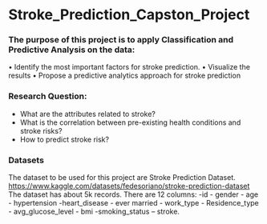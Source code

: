 # Stroke_Prediction_Capston_Project

### The purpose of this project is to apply Classification and Predictive Analysis on the data:
•	Identify the most important factors for stroke prediction.
•	Visualize the results 
•	Propose a predictive analytics approach for stroke prediction

### Research Question:
-	What are the attributes related to stroke?
-	What is the correlation between pre-existing health conditions and stroke risks?
-	How to predict stroke risk?


### Datasets 
The dataset to be used for this project are Stroke Prediction Dataset. 
https://www.kaggle.com/datasets/fedesoriano/stroke-prediction-dataset
The dataset has about 5k records. There are 12 columns: -id - gender - age - hypertension -heart_disease - ever married - work_type - Residence_type - avg_glucose_level - bmi -smoking_status – stroke.

